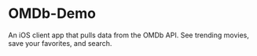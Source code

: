 # OMDb-Demo
An iOS client app that pulls data from the OMDb API. See trending movies, save your favorites, and search.
